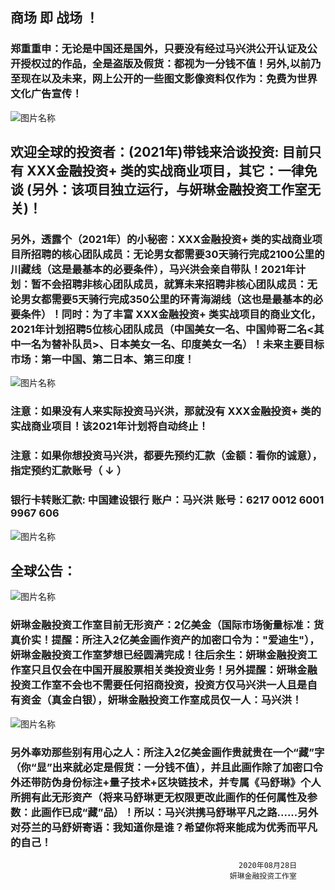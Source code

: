 ##   商场 即 战场 ！

###   郑重重申：无论是中国还是国外，只要没有经过马兴洪公开认证及公开授权过的作品，全是盗版及假货：都视为一分钱不值！另外,以前乃至现在以及未来，网上公开的一些图文影像资料仅作为：免费为世界文化广告宣传！ 

![图片名称](https://ss1.bdstatic.com/70cFuXSh_Q1YnxGkpoWK1HF6hhy/it/u=214433937,2580329018&fm=26&gp=0.jpg)

##   欢迎全球的投资者：(2021年)带钱来洽谈投资: 目前只有   XXX金融投资+   类的实战商业项目，其它：一律免谈 (另外：该项目独立运行，与妍琳金融投资工作室无关)！

###  另外，透露个（2021年）的小秘密：XXX金融投资+   类的实战商业项目所招聘的核心团队成员：无论男女都需要30天骑行完成2100公里的川藏线（这是最基本的必要条件），马兴洪会亲自带队！2021年计划：暂不会招聘非核心团队成员，就算未来招聘非核心团队成员：无论男女都需要5天骑行完成350公里的环青海湖线（这也是最基本的必要条件）！同时：为了丰富 XXX金融投资+   类实战项目的商业文化，2021年计划招聘5位核心团队成员（中国美女一名、中国帅哥二名<其中一名为替补队员>、日本美女一名、印度美女一名）！未来主要目标市场：第一中国、第二日本、第三印度！ 
 
![图片名称](https://ss1.bdstatic.com/70cFvXSh_Q1YnxGkpoWK1HF6hhy/it/u=3941494213,2613401872&fm=26&gp=0.jpg)

###  注意：如果没有人来实际投资马兴洪，那就没有  XXX金融投资+   类的实战商业项目！该2021年计划将自动终止！

###  注意：如果你想投资马兴洪，都要先预约汇款（金额：看你的诚意），指定预约汇款账号（ ↓ ） 


###   银行卡转账汇款: 中国建设银行 账户：马兴洪  账号：6217 0012 6001 9967 606   



![图片名称](https://ss0.bdstatic.com/70cFuHSh_Q1YnxGkpoWK1HF6hhy/it/u=263443203,1850470873&fm=26&gp=0.jpg)


##    全球公告：

![图片名称](http://tiebapic.baidu.com/forum/w%3D580/sign=5a815a2337a446237ecaa56aa8237246/f52468061d950a7b35ab6e9d1dd162d9f3d3c9fd.jpg)

###   妍琳金融投资工作室目前无形资产：2亿美金（国际市场衡量标准：货真价实！提醒：所注入2亿美金画作资产的加密口令为："爱迪生"），妍琳金融投资工作室梦想已经圆满完成！往后余生：妍琳金融投资工作室只且仅会在中国开展股票相关类投资业务！另外提醒：妍琳金融投资工作室不会也不需要任何招商投资，投资方仅马兴洪一人且是自有资金（真金白银），妍琳金融投资工作室成员仅一人：马兴洪！ 

![图片名称](http://tiebapic.baidu.com/forum/w%3D580/sign=1907534a1ef79052ef1f47363cf2d738/a4b90c7b02087bf4337277b0e5d3572c10dfcffd.jpg)
###   另外奉劝那些别有用心之人：所注入2亿美金画作贵就贵在一个“藏”字（你“显”出来就必定是假货：一分钱不值），并且此画作除了加密口令外还带防伪身份标注+量子技术+区块链技术，并专属《马舒琳》个人所拥有此无形资产（将来马舒琳更无权限更改此画作的任何属性及参数：此画作已成“藏”品）！所以：马兴洪携马舒琳平凡之路......另外对芬兰的马舒妍寄语：我知道你是谁？希望你将来能成为优秀而平凡的自己！

                                                       2020年08月28日 
                                                     妍琳金融投资工作室   
 
